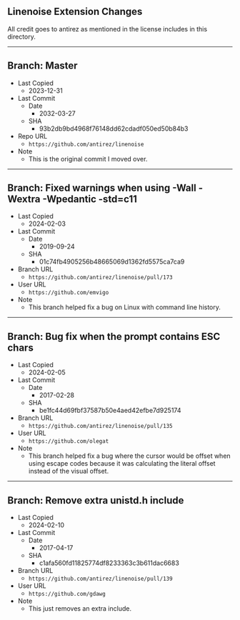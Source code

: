 ## Linenoise Extension Changes

All credit goes to antirez as mentioned in the license includes in this directory.

---

## Branch: Master

- Last Copied
  - 2023-12-31
- Last Commit
  - Date
    - 2032-03-27
  - SHA
    - 93b2db9bd4968f76148dd62cdadf050ed50b84b3
- Repo URL
  - `https://github.com/antirez/linenoise`
- Note
  - This is the original commit I moved over.

---

## Branch: Fixed warnings when using -Wall -Wextra -Wpedantic -std=c11

- Last Copied
  - 2024-02-03
- Last Commit
  - Date
    - 2019-09-24
  - SHA
    - 01c74fb4905256b48665069d1362fd5575ca7ca9
- Branch URL
  - `https://github.com/antirez/linenoise/pull/173`
- User URL
  - `https://github.com/emvigo`
- Note
  - This branch helped fix a bug on Linux with command line history.

---

## Branch: Bug fix when the prompt contains ESC chars

- Last Copied
  - 2024-02-05
- Last Commit
  - Date
    - 2017-02-28
  - SHA
    - be1fc44d69fbf37587b50e4aed42efbe7d925174
- Branch URL
  - `https://github.com/antirez/linenoise/pull/135`
- User URL
  - `https://github.com/olegat`
- Note
  - This branch helped fix a bug where the cursor would be offset
    when using escape codes because it was calculating the literal
    offset instead of the visual offset.

---

## Branch: Remove extra unistd.h include

- Last Copied
  - 2024-02-10
- Last Commit
  - Date
    - 2017-04-17
  - SHA
    - c1afa560fd11825774df8233363c3b611dac6683
- Branch URL
  - `https://github.com/antirez/linenoise/pull/139`
- User URL
  - `https://github.com/gdawg`
- Note
  - This just removes an extra include.
